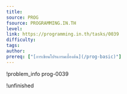 ```yaml
---
title: 
source: PROG
fsource: PROGRAMMING.IN.TH
level:
link: https://programming.in.th/tasks/0039
difficulty: 
tags: 
author: 
prereq: ["[การเขียนโปรแกรมเบื้องต้น](/prog-basic)"]
---
```


!problem_info prog-0039

!unfinished
